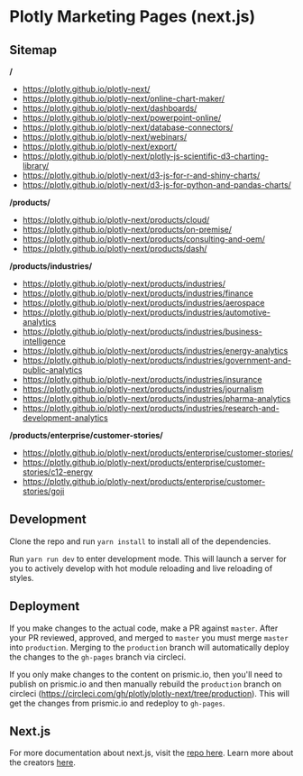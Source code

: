 # Plotly Marketing Pages (next.js)

## Sitemap

****/****
- https://plotly.github.io/plotly-next/
- https://plotly.github.io/plotly-next/online-chart-maker/
- https://plotly.github.io/plotly-next/dashboards/
- https://plotly.github.io/plotly-next/powerpoint-online/
- https://plotly.github.io/plotly-next/database-connectors/
- https://plotly.github.io/plotly-next/webinars/
- https://plotly.github.io/plotly-next/export/
- https://plotly.github.io/plotly-next/plotly-js-scientific-d3-charting-library/
- https://plotly.github.io/plotly-next/d3-js-for-r-and-shiny-charts/
- https://plotly.github.io/plotly-next/d3-js-for-python-and-pandas-charts/

****/products/****
- https://plotly.github.io/plotly-next/products/cloud/
- https://plotly.github.io/plotly-next/products/on-premise/
- https://plotly.github.io/plotly-next/products/consulting-and-oem/
- https://plotly.github.io/plotly-next/products/dash/

****/products/industries/****
- https://plotly.github.io/plotly-next/products/industries/
- https://plotly.github.io/plotly-next/products/industries/finance
- https://plotly.github.io/plotly-next/products/industries/aerospace
- https://plotly.github.io/plotly-next/products/industries/automotive-analytics
- https://plotly.github.io/plotly-next/products/industries/business-intelligence
- https://plotly.github.io/plotly-next/products/industries/energy-analytics
- https://plotly.github.io/plotly-next/products/industries/government-and-public-analytics
- https://plotly.github.io/plotly-next/products/industries/insurance
- https://plotly.github.io/plotly-next/products/industries/journalism
- https://plotly.github.io/plotly-next/products/industries/pharma-analytics
- https://plotly.github.io/plotly-next/products/industries/research-and-development-analytics

****/products/enterprise/customer-stories/****
- https://plotly.github.io/plotly-next/products/enterprise/customer-stories/
- https://plotly.github.io/plotly-next/products/enterprise/customer-stories/c12-energy
- https://plotly.github.io/plotly-next/products/enterprise/customer-stories/goji

## Development

Clone the repo and run `yarn install` to install all of the dependencies. 

Run `yarn run dev` to enter development mode. This will launch a server for you to actively develop with hot module reloading and live reloading of styles.

## Deployment

If you make changes to the actual code, make a PR against `master`. After your PR reviewed, approved, and merged to `master` you must merge `master` into `production`. Merging to the `production` branch will automatically deploy the changes to the `gh-pages` branch via circleci.

If you only make changes to the content on prismic.io, then you'll need to publish on prismic.io and then manually rebuild the `production` branch on circleci (https://circleci.com/gh/plotly/plotly-next/tree/production). This will get the changes from prismic.io and redeploy to `gh-pages`.

## Next.js

For more documentation about next.js, visit the [repo here](https://github.com/zeit/next.js). Learn more about the creators [here](https://zeit.co).
